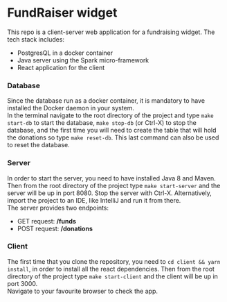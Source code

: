 # FundRaiser widget

This repo is a client-server web application for a fundraising widget. The tech stack includes:
<ul>
    <li>PostgresQL in a docker container</li>
    <li>Java server using the Spark micro-framework</li>
    <li>React application for the client</li>
</ul>

### Database
Since the database run as a docker container, it is mandatory to have installed the Docker daemon in
your system.  
In the terminal navigate to the root directory of the project and type ``make start-db`` to start the
database, `make stop-db` (or Ctrl-X) to stop the database, and the first time you will need to create
the table that will hold the donations so type `make reset-db`. This last command can also be used
to reset the database.

### Server
In order to start the server, you need to have installed Java 8 and Maven.  
Then from the root directory of the project type ``make start-server`` and the server will be up in 
port 8080. Stop the server with Ctrl-X. Alternatively, import the project to an IDE, like IntelliJ 
and run it from there.  
The server provides two endpoints:
<ul>
    <li>GET request:    <strong>/funds</strong></li>
    <li>POST request:   <strong>/donations</strong></li>
</ul> 

### Client
The first time that you clone the repository, you need to ``cd client && yarn install``, in order
to install all the react dependencies. Then from the root directory of the project type
``make start-client`` and the client will be up in port 3000.  
Navigate to your favourite browser to check the app. 